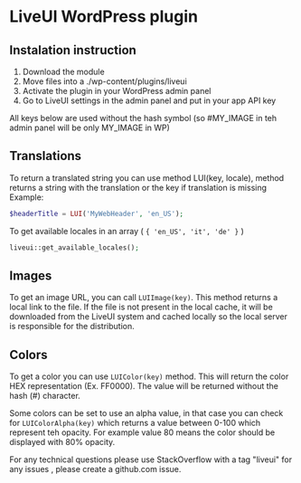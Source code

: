 LiveUI WordPress plugin
================

## Instalation instruction

1. Download the module
2. Move files into a ./wp-content/plugins/liveui
3. Activate the plugin in your WordPress admin panel
4. Go to LiveUI settings in the admin panel and put in your app API key

All keys below are used without the hash symbol (so #MY_IMAGE in teh admin panel will be only MY_IMAGE in WP)

## Translations

To return a translated string you can use method LUI(key, locale), method returns a string with the translation or the key if translation is missing 
Example:  
```php
$headerTitle = LUI('MyWebHeader', 'en_US');
```

To get available locales in an array ( ```{ 'en_US', 'it', 'de' }``` )
```php
liveui::get_available_locales();
```

## Images

To get an image URL, you can call ```LUIImage(key)```. This method returns a local link to the file.
If the file is not present in the local cache, it will be downloaded from the LiveUI system and cached locally so
the local server is responsible for the distribution.

## Colors

To get a color you can use ```LUIColor(key)``` method. This will return the color HEX representation (Ex. FF0000). The value will be returned without the hash (#) character.  

Some colors can be set to use an alpha value, in that case you can check for ```LUIColorAlpha(key)``` which returns a value between 0-100 which represent teh opacity. For example value 80 means the color should be displayed with 80% opacity.

For any technical questions please use StackOverflow with a tag "liveui" for any issues , please create a github.com issue.
